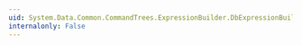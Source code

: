 ```yaml
---
uid: System.Data.Common.CommandTrees.ExpressionBuilder.DbExpressionBuilder.New(System.Data.Metadata.Edm.TypeUsage,System.Collections.Generic.IEnumerable{System.Data.Common.CommandTrees.DbExpression})
internalonly: False
---
```

